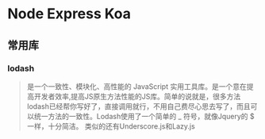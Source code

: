 # Node Express Koa 

## 常用库

### lodash

>是一个一致性、模块化、高性能的 JavaScript 实用工具库。是一个意在提高开发者效率,提高JS原生方法性能的JS库。简单的说就是，很多方法lodash已经帮你写好了，直接调用就行，不用自己费尽心思去写了，而且可以统一方法的一致性。Lodash使用了一个简单的 _ 符号，就像Jquery的 $ 一样，十分简洁。
>类似的还有Underscore.js和Lazy.js

